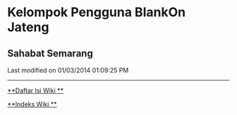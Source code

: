 # Kelompok Pengguna BlankOn Jateng
## Sahabat  Semarang

Last modified on 01/03/2014 01:09:25 PM
 
---
[**Daftar Isi Wiki **](/wiki/DaftarIsi/index.html)
 
[**Indeks Wiki **](/wiki/Indeks.html)
